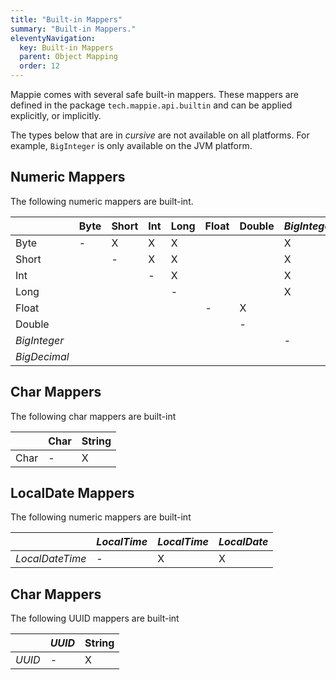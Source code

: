 ```yaml
---
title: "Built-in Mappers"
summary: "Built-in Mappers."
eleventyNavigation:
  key: Built-in Mappers
  parent: Object Mapping
  order: 12
---
```


Mappie comes with several safe built-in mappers. These mappers are defined in the package `tech.mappie.api.builtin` and
can be applied explicitly, or implicitly.

The types below that are in *cursive* are not available on all platforms. For example, `BigInteger` is only available
on the JVM platform.

## Numeric Mappers
The following numeric mappers are built-int.

|               | Byte | Short | Int | Long | Float | Double | *BigInteger* | *BigDecimal* | String |
|---------------|------|-------|-----|------|-------|--------|--------------|--------------|--------|
| Byte          | -    | X     | X   | X    |       |        | X            | X            | X      |
| Short         |      | -     | X   | X    |       |        | X            | X            | X      |
| Int           |      |       | -   | X    |       |        | X            | X            | X      |
| Long          |      |       |     | -    |       |        | X            | X            | X      |
| Float         |      |       |     |      | -     | X      |              | X            | X      |
| Double        |      |       |     |      |       | -      |              | X            | X      |
| *BigInteger*  |      |       |     |      |       |        | -            |              | X      |
| *BigDecimal*  |      |       |     |      |       |        |              | -            | X      |

## Char Mappers
The following char mappers are built-int

|        | Char | String |
|--------|------|--------|
| Char   | -    | X      | 

## LocalDate Mappers
The following numeric mappers are built-int

|                 | *LocalTime* | *LocalTime* | *LocalDate* |
|-----------------|-------------|-------------|-------------|
| *LocalDateTime* | -           |  X          | X           |


## Char Mappers
The following UUID mappers are built-int

|        | *UUID* | String |
|--------|--------|--------|
| *UUID* | -      | X      | 
